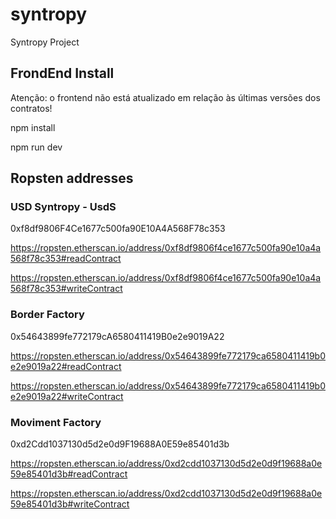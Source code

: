 # syntropy
Syntropy Project

## FrondEnd Install

Atenção: o frontend não está atualizado em relação às últimas versões dos contratos!

npm install

npm run dev

## Ropsten addresses

### USD Syntropy - UsdS
0xf8df9806F4Ce1677c500fa90E10A4A568F78c353

https://ropsten.etherscan.io/address/0xf8df9806f4ce1677c500fa90e10a4a568f78c353#readContract

https://ropsten.etherscan.io/address/0xf8df9806f4ce1677c500fa90e10a4a568f78c353#writeContract


### Border Factory
0x54643899fe772179cA6580411419B0e2e9019A22

https://ropsten.etherscan.io/address/0x54643899fe772179ca6580411419b0e2e9019a22#readContract

https://ropsten.etherscan.io/address/0x54643899fe772179ca6580411419b0e2e9019a22#writeContract



### Moviment Factory
0xd2Cdd1037130d5d2e0d9F19688A0E59e85401d3b

https://ropsten.etherscan.io/address/0xd2cdd1037130d5d2e0d9f19688a0e59e85401d3b#readContract

https://ropsten.etherscan.io/address/0xd2cdd1037130d5d2e0d9f19688a0e59e85401d3b#writeContract



